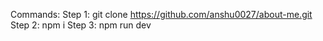 Commands:
Step 1: git clone https://github.com/anshu0027/about-me.git
Step 2: npm i
Step 3: npm run dev
